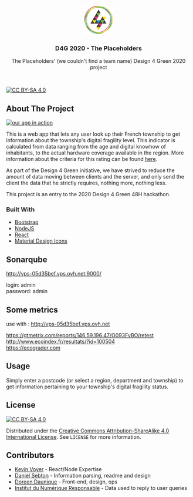 

<!-- PROJECT LOGO -->
<br />
<p align="center">
  <a href="https://github.com/github_username/repo_name">
    <img src="res/D4G_logo.png" alt="Logo" width="80" height="80">
  </a>
  <h3 align="center">D4G 2020 - The Placeholders </h3>
  <p align="center">
    The Placeholders' (we couldn't find a team name) Design 4 Green 2020 project
  </p>
</p>
<br />

[![CC BY-SA 4.0][cc-by-sa-shield]][cc-by-sa]


<!-- ABOUT THE PROJECT -->
## About The Project

[![our app in action][product-screenshot]](146.59.196.47)

This is a web app that lets any user look up their French township to get information about the township's digital fragility level.
This indicator is calculated from data ranging from the age and digital knowhow of inhabitants, to the actual hardware coverage available in the region. More information about the criteria for this rating can be found [here]().

As part of the Design 4 Green initiative, we have strived to reduce the amount of data moving between clients and the server, and only send the client the data that he strictly requires, nothing more, nothing less.

This project is an entry to the 2020 Design 4 Green 48H hackathon.

### Built With

* [Bootstrap](https://getbootstrap.com)
* [NodeJS](https://nodejs.org)
* [React](https://reactjs.org)
* [Material Design Icons](https://materialdesignicons.com)

## Sonarqube

http://vps-05d35bef.vps.ovh.net:9000/ </br>

login: admin</br>
password: admin</br>

## Some metrics

use with : http://vps-05d35bef.vps.ovh.net


https://gtmetrix.com/reports/146.59.196.47/O093FvBO/retest </br>
http://www.ecoindex.fr/resultats/?id=100504</br>
https://ecograder.com</br>


<!-- USAGE EXAMPLES -->
## Usage

Simply enter a postcode (or select a region, department and township) to get information pertaining to your township's digital fragility status.

<!-- LICENSE -->
## License
[![CC BY-SA 4.0][cc-by-sa-image]][cc-by-sa]

Distributed under the [Creative Commons Attribution-ShareAlike 4.0 International License][cc-by-sa]. See `LICENSE` for more information.

<!-- Contributors -->
## Contributors

* [Kevin Voyer](https://github.com/kecsou) - React/Node Expertise
* [Daniel Sebton](https://github.com/Allexio) - Information parsing, readme and design
* [Doreen Daunique](https://github.com/DoreenDaunique) - Front-end, design, ops
* [Institut du Numérique Responsable](https://institutnr.org/) - Data used to reply to user queries


[product-screenshot]: images/screenshot.png
[cc-by-sa]: http://creativecommons.org/licenses/by-sa/4.0/
[cc-by-sa-image]: https://licensebuttons.net/l/by-sa/4.0/88x31.png
[cc-by-sa-shield]: https://img.shields.io/badge/License-CC%20BY--SA%204.0-lightgrey.svg